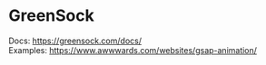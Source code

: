 # GreenSock


Docs: https://greensock.com/docs/  
Examples: https://www.awwwards.com/websites/gsap-animation/